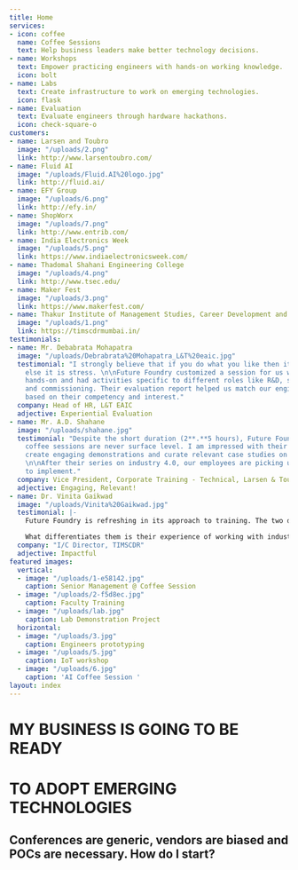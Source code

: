 ```yaml
---
title: Home
services:
- icon: coffee
  name: Coffee Sessions
  text: Help business leaders make better technology decisions.
- name: Workshops
  text: Empower practicing engineers with hands-on working knowledge.
  icon: bolt
- name: Labs
  text: Create infrastructure to work on emerging technologies.
  icon: flask
- name: Evaluation
  text: Evaluate engineers through hardware hackathons.
  icon: check-square-o
customers:
- name: Larsen and Toubro
  image: "/uploads/2.png"
  link: http://www.larsentoubro.com/
- name: Fluid AI
  image: "/uploads/Fluid.AI%20logo.jpg"
  link: http://fluid.ai/
- name: EFY Group
  image: "/uploads/6.png"
  link: http://efy.in/
- name: ShopWorx
  image: "/uploads/7.png"
  link: http://www.entrib.com/
- name: India Electronics Week
  image: "/uploads/5.png"
  link: https://www.indiaelectronicsweek.com/
- name: Thadomal Shahani Engineering College
  image: "/uploads/4.png"
  link: http://www.tsec.edu/
- name: Maker Fest
  image: "/uploads/3.png"
  link: https://www.makerfest.com/
- name: Thakur Institute of Management Studies, Career Development and Research
  image: "/uploads/1.png"
  link: https://timscdrmumbai.in/
testimonials:
- name: Mr. Debabrata Mohapatra
  image: "/uploads/Debrabrata%20Mohapatra_L&T%20eaic.jpg"
  testimonial: "I strongly believe that if you do what you like then it is passion
    else it is stress. \n\nFuture Foundry customized a session for us which was pure
    hands-on and had activities specific to different roles like R&D, sales, manufacturing
    and commissioning. Their evaluation report helped us match our engineers to roles
    based on their competency and interest."
  company: Head of HR, L&T EAIC
  adjective: Experiential Evaluation
- name: Mr. A.D. Shahane
  image: "/uploads/shahane.jpg"
  testimonial: "Despite the short duration (2**.**5 hours), Future Foundry's technology
    coffee sessions are never surface level. I am impressed with their ability to
    create engaging demonstrations and curate relevant case studies on every technology.
    \n\nAfter their series on industry 4.0, our employees are picking up pilot projects
    to implement."
  company: Vice President, Corporate Training - Technical, Larsen & Toubro
  adjective: Engaging, Relevant!
- name: Dr. Vinita Gaikwad
  image: "/uploads/Vinita%20Gaikwad.jpg"
  testimonial: |-
    Future Foundry is refreshing in its approach to training. The two day IOT training was pure hands-on, no boring presentations or lectures. Deepak starts every session with an IoT problem and in the process of solving that problem, our faculty learns the concepts.

    What differentiates them is their experience of working with industries which they incorporate in their sessions through projects and examples.I would strongly recommend them to institutions who are looking for robust faculty training.
  company: "​I/C Director, TIMSCDR"
  adjective: Impactful
featured images:
  vertical:
  - image: "/uploads/1-e58142.jpg"
    caption: Senior Management @ Coffee Session
  - image: "/uploads/2-f5d8ec.jpg"
    caption: Faculty Training
  - image: "/uploads/lab.jpg"
    caption: Lab Demonstration Project
  horizontal:
  - image: "/uploads/3.jpg"
    caption: Engineers prototyping
  - image: "/uploads/5.jpg"
    caption: IoT workshop
  - image: "/uploads/6.jpg"
    caption: 'AI Coffee Session '
layout: index
---
```


# MY BUSINESS IS GOING TO BE READY 
# TO ADOPT EMERGING TECHNOLOGIES


## Conferences are generic, vendors are biased and POCs are necessary. How do I start?